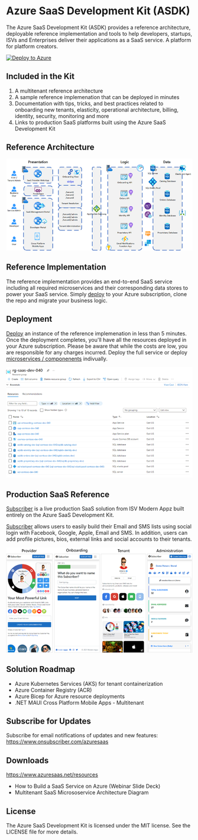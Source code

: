 ﻿# Azure SaaS Development Kit (ASDK)

The Azure SaaS Development Kit (ASDK) provides a reference architecture, deployable reference implementation and tools to help developers, startups, ISVs and Enterprises deliver their applications as a SaaS service.  A platform for platform creators.

[![Deploy to Azure](https://www.azuresaas.net/assets/images/deploy-to-azure.svg)](https://portal.azure.com/#create/Microsoft.Template/uri/https%3A%2F%2Fraw.githubusercontent.com%2FAzure%2Fazure-saas%2Fmain%2Fsrc%2FSaas.Deployment%2FSaas.Deployment.Root%2Fazuredeploy.json/createUIDefinitionUri/https%3A%2F%2Fraw.githubusercontent.com%2FAzure%2Fazure-saas%2Fmain%2Fsrc%2FSaas.Deployment%2FSaas.Deployment.Root%2FcreateUiDefinition.json)

## Included in the Kit
1. A multitenant reference architecture
1. A sample reference implemenation that can be deployed in minutes
1. Documentation with tips, tricks, and best practices related to onboarding new tenants, elasticity, operational architecture, billing, identity, security, monitoring and more
1. Links to production SaaS platforms built using the Azure SaaS Development Kit

<!-- https://www.azuresaas.net -->

## Reference Architecture

<img src="docs/assets/images/azure-saas-multitenant-architecture.png" width="850">

## Reference Implementation
The reference implementation provides an end-to-end SaaS service including all required microservices and their corresponding data stores to power your SaaS service.  Simply [deploy](https://portal.azure.com/#create/Microsoft.Template/uri/https%3A%2F%2Fraw.githubusercontent.com%2FAzure%2Fazure-saas%2Fmain%2Fsrc%2FSaas.Deployment%2FSaas.Deployment.Root%2Fazuredeploy.json) to your Azure subscription, clone the repo and migrate your business logic.

<!-- Demo SaaS Service:  https://www.azuresaas.net -->

## Deployment
[Deploy](https://portal.azure.com/#create/Microsoft.Template/uri/https%3A%2F%2Fraw.githubusercontent.com%2FAzure%2Fazure-saas%2Fmain%2Fsrc%2FSaas.Deployment%2FSaas.Deployment.Root%2Fazuredeploy.json) an instance of the reference implemenation in less than 5 minutes.  Once the deployment completes, you'll have all the resources deployed in your Azure subscription. Please be aware that while the costs are low, you are responsible for any charges incurred.  Deploy the full service or deploy [microservices / componenents](docs/components.md) indivually.

<img src="docs/assets/images/azure-saas-multitenant-deployment.png" width="850">

## Production SaaS Reference

<a href="https://www.onsubscriber.com" target="_blank">Subscriber</a> is a live production SaaS solution from ISV Modern Appz built entirely on the Azure SaaS Development Kit.</p><p><a href="https://www.onsubscriber.com" target="_blank">Subscriber</a> allows users to easily build their Email and SMS lists using social login with Facebook, Google, Apple, Email and SMS.  In addition, users can add profile pictures, bios, external links and social accounts to their tenants.

<a href="https://www.onsubscriber.com" target="_blank"><img src="docs/assets/images/azure-saas-production-service-subscriber.png" /></a>

## Solution Roadmap
- Azure Kubernetes Services (AKS) for tenant containerization
- Azure Container Registry (ACR)
- Azure Bicep for Azure resource deployments
- .NET MAUI Cross Platform Mobile Apps - Multitenant

## Subscribe for Updates
Subscribe for email notifications of updates and new features:  
<a href="https://www.onsubscriber.com/azuresaas" target="_blank">https://www.onsubscriber.com/azuresaas</a>

## Downloads
<a href="https://www.azuresaas.net/resources" target="_blank">https://www.azuresaas.net/resources</a>
- How to Build a SaaS Service on Azure (Webinar Slide Deck)  
- Multitenant SaaS Micrososervice Architecture Diagram


## License
The Azure SaaS Development Kit is licensed under the MIT license. See the LICENSE file for more details.